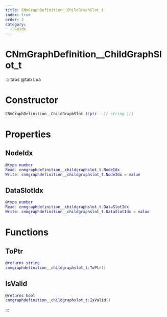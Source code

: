 ```yaml
---
title: CNmGraphDefinition__ChildGraphSlot_t
index: true
order: 2
category:
  - Guide
---
```


# CNmGraphDefinition__ChildGraphSlot_t

::: tabs
@tab Lua
# Constructor
```lua
CNmGraphDefinition__ChildGraphSlot_t(ptr --[[ string ]])
```
# Properties
## NodeIdx 
```lua
@type number
Read: cnmgraphdefinition__childgraphslot_t.NodeIdx
Write: cnmgraphdefinition__childgraphslot_t.NodeIdx = value
```
## DataSlotIdx 
```lua
@type number
Read: cnmgraphdefinition__childgraphslot_t.DataSlotIdx
Write: cnmgraphdefinition__childgraphslot_t.DataSlotIdx = value
```
# Functions
## ToPtr
```lua
@returns string
cnmgraphdefinition__childgraphslot_t:ToPtr()
```
## IsValid
```lua
@returns bool
cnmgraphdefinition__childgraphslot_t:IsValid()
```

:::